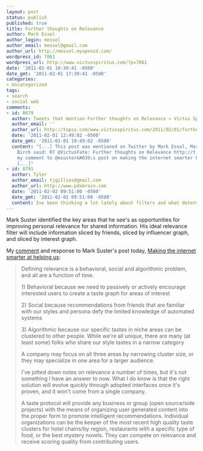 ```yaml
---
layout: post
status: publish
published: true
title: Further thoughts on Relevance
author: Mark Essel
author_login: messel
author_email: messel@gmail.com
author_url: http://messel.myopenid.com/
wordpress_id: 7061
wordpress_url: http://www.victusspiritus.com/?p=7061
date: '2011-02-01 10:30:41 -0500'
date_gmt: '2011-02-01 17:30:41 -0500'
categories:
- Uncategorized
tags:
- search
- social web
comments:
- id: 8679
  author: Tweets that mention Further thoughts on Relevance » Victus Spiritus -- Topsy.com
  author_email: ''
  author_url: http://topsy.com/www.victusspiritus.com/2011/02/01/further-thoughts-on-relevance/?utm_source=pingback&amp;utm_campaign=L2
  date: '2011-02-01 12:49:02 -0500'
  date_gmt: '2011-02-01 19:49:02 -0500'
  content: "[...] This post was mentioned on Twitter by Mark Essel, Mark Birch. Mark
    Birch said: RT @VictusFate: Further thoughts on Relevance http://t.co/CgvYKHB
    my comment to @msuster&#039;s post on making the internet smarter http://t. ...
    [...]"
- id: 8791
  author: Tyler
  author_email: tjgillies@gmail.com
  author_url: http://www.pdxbrain.com
  date: '2011-02-02 09:51:00 -0500'
  date_gmt: '2011-02-02 09:51:00 -0500'
  content: Ive been thinking a lot lately about filters and what determines relevance
---
```

<p>Mark Suster identified the key areas that he see's as opportunities for improving personal relevance for shared information. His ideal relevance filter will include information sliced by friends, sliced by influencer graph, and sliced by interest graph. </p>
<p>My <a href="http://www.bothsidesofthetable.com/2011/02/01/making-the-internet-smarter-at-helping-us/#comment-138242107">comment</a> and response to Mark Suster's post today, <a href="http://www.bothsidesofthetable.com/2011/02/01/making-the-internet-smarter-at-helping-us">Making the internet smarter at helping us</a>:</p>
<blockquote><p>
Defining relevance is a behavioral, social and algorithmic problem, and all are a function of time.</p>
<p>1) Behavioral because we need to passively or actively encourage interested users to create a taste graph for areas of interest</p>
<p>2) Social because recommendations from friends that are familiar with our styles and persona defy the limited knowledge of automated systems</p>
<p>3) Algorithmic because our specific tastes in niche areas can be clustered to other people. While we're all unique, there are many (at least some) folks who share our style tastes in a narrow category</p>
<p>A company may focus on all three areas by narrowing cluster size, or they may specialize in one area for a larger audience.</p>
<p>I've jotted down notes on relevance a number of times, but it's not something I have an answer to now. What I do know is that the right solution will evolve quickly through adopted interfaces once it's proven, and it won't come from a single company.</p>
<p>A taste protocol will provide any business or group (open source/side projects) with the means of organizing user generated content into the proper form to promote intelligent recommendations. Individual organizations can be the keeper of the most recent high quality taste clusters for hotel chains/by region, restaurants with a specific type of food, or the best mystery novels. They can compete on relevance and receive scoring quality from contributing users.
</p></blockquote>
